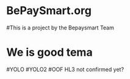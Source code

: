 # BePaySmart.org
#This is a project by the Bepaysmart Team
# We is good tema
#YOLO
#YOLO2
#OOF HL3 not confirmed yet?